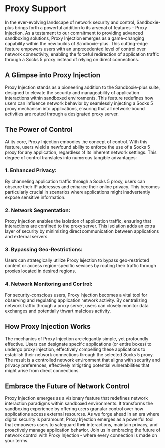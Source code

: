 # Proxy Support

In the ever-evolving landscape of network security and control, Sandboxie-plus brings forth a powerful addition to its arsenal of features – Proxy Injection. As a testament to our commitment to providing advanced sandboxing solutions, Proxy Injection emerges as a game-changing capability within the new builds of Sandboxie-plus. This cutting-edge feature empowers users with an unprecedented level of control over network connectivity, enabling the forceful redirection of application traffic through a Socks 5 proxy instead of relying on direct connections.

## A Glimpse into Proxy Injection
Proxy Injection stands as a pioneering addition to the Sandboxie-plus suite, designed to elevate the security and manageability of application interactions within sandboxed environments. This feature redefines how users can influence network behavior by seamlessly injecting a Socks 5 proxy mechanism into applications, ensuring that all network-bound activities are routed through a designated proxy server.

## The Power of Control
At its core, Proxy Injection embodies the concept of control. With this feature, users wield a newfound ability to enforce the use of a Socks 5 proxy for any application, regardless of its inherent network settings. This degree of control translates into numerous tangible advantages:

### 1. Enhanced Privacy:
By channeling application traffic through a Socks 5 proxy, users can obscure their IP addresses and enhance their online privacy. This becomes particularly crucial in scenarios where applications might inadvertently expose sensitive information.

### 2. Network Segmentation:
Proxy Injection enables the isolation of application traffic, ensuring that interactions are confined to the proxy server. This isolation adds an extra layer of security by minimizing direct communication between applications and external servers.

### 3. Bypassing Geo-Restrictions:
Users can strategically utilize Proxy Injection to bypass geo-restricted content or access region-specific services by routing their traffic through proxies located in desired regions.

### 4. Network Monitoring and Control:
For security-conscious users, Proxy Injection becomes a vital tool for observing and regulating application network activity. By centralizing network traffic through a proxy server, users can closely monitor data exchanges and potentially thwart malicious activity.

## How Proxy Injection Works
The mechanics of Proxy Injection are elegantly simple, yet profoundly effective. Users can designate specific applications (or entire boxes) to undergo proxy injection, effectively compelling these applications to establish their network connections through the selected Socks 5 proxy. The result is a controlled network environment that aligns with security and privacy preferences, effectively mitigating potential vulnerabilities that might arise from direct connections.

## Embrace the Future of Network Control
Proxy Injection emerges as a visionary feature that redefines network interaction paradigms within sandboxed environments. It transforms the sandboxing experience by offering users granular control over how applications access external resources. As we forge ahead in an era where digital security is paramount, Proxy Injection emerges as a powerful tool that empowers users to safeguard their interactions, maintain privacy, and proactively manage application behavior. Join us in embracing the future of network control with Proxy Injection – where every connection is made on your terms.